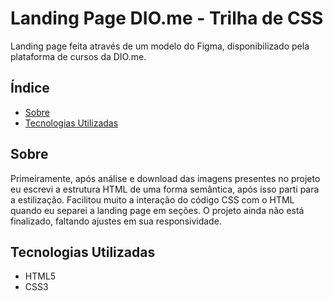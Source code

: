 # Landing Page DIO.me - Trilha de CSS

Landing page feita através de um modelo do Figma, disponibilizado pela plataforma de cursos da DIO.me.

## Índice

- [Sobre](#sobre)
- [Tecnologias Utilizadas](#tecnologias-utilizadas)

## Sobre

Primeiramente, após análise e download das imagens presentes no projeto eu escrevi a estrutura HTML de uma forma semântica, após isso parti para a estilização. Facilitou muito a interação do código CSS com o HTML
quando eu separei a landing page em seções. O projeto ainda não está finalizado, faltando ajustes em sua responsividade.

## Tecnologias Utilizadas

- HTML5
- CSS3

